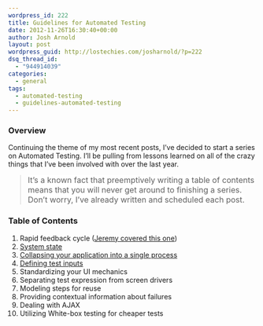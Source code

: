 ```yaml
---
wordpress_id: 222
title: Guidelines for Automated Testing
date: 2012-11-26T16:30:40+00:00
author: Josh Arnold
layout: post
wordpress_guid: http://lostechies.com/josharnold/?p=222
dsq_thread_id:
  - "944914039"
categories:
  - general
tags:
  - automated-testing
  - guidelines-automated-testing
---
```

### Overview

Continuing the theme of my most recent posts, I’ve decided to start a series on Automated Testing. I’ll be pulling from lessons learned on all of the crazy things that I’ve been involved with over the last year.

> <span style="background-color: #ffffff; font-size: medium;"><span style="font-size: medium;">It’s a known fact that preemptively writing a table of contents means that you will never get around to finishing a series. Don’t worry, I&#8217;ve already written and scheduled each post.</span></span>

### Table of Contents

  1. Rapid feedback cycle ([Jeremy covered this one](http://jeremydmiller.com/2012/10/11/test-with-the-finest-grai/))
  2. [System state](http://lostechies.com/josharnold/2012/11/11/some-foundational-ideas-for-automated-testing/)
  3. [Collapsing your application into a single process](http://lostechies.com/josharnold/2012/11/16/automated-testing-with-fubumvc-storyteller-and-serenity/)
  4. [Defining test inputs](http://lostechies.com/josharnold/2012/11/28/guidelines-for-automated-testing-defining-test-inputs/)
  5. Standardizing your UI mechanics
  6. Separating test expression from screen drivers
  7. Modeling steps for reuse
  8. Providing contextual information about failures
  9. Dealing with AJAX
 10. Utilizing White-box testing for cheaper tests
